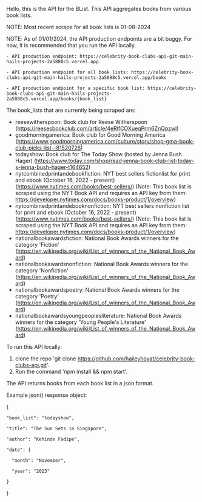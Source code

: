 Hello, this is the API for the BList. This API aggregates books from various book lists. 

NOTE: Most recent scrape for all book lists is 01-08-2024

NOTE: As of 01/01/2024, the API production endpoints are a bit buggy. For now, it is recommended that you run the API locally. 

    - API production endpoint: https://celebrity-book-clubs-api-git-main-hails-projects-2a5888c5.vercel.app

    - API production endpoint for all book lists: https://celebrity-book-clubs-api-git-main-hails-projects-2a5888c5.vercel.app/books

    - API production endpoint for a specific book list: https://celebrity-book-clubs-api-git-main-hails-projects-2a5888c5.vercel.app/books/{book_list}

The book_lists that are currently being scraped are:
- reesewitherspoon: Book club for Reese Witherspoon (https://reesesbookclub.com/article/4eRlfCOXueqPrm6ZnQpzwl)
- goodmorningamerica: Book club for Good Morning America (https://www.goodmorningamerica.com/culture/story/shop-gma-book-club-picks-list--81520726)
- todayshow: Book club for The Today Show (hosted by Jenna Bush Hager) (https://www.today.com/shop/read-jenna-book-club-list-today-s-jenna-bush-hager-t164652)
- nytcombinedprintandebookfiction: NYT best sellers fictionlist for print and ebook (October 16, 2022 - present) (https://www.nytimes.com/books/best-sellers/) (Note: This book list is scraped using the NYT Book API and requires an API key from them: https://developer.nytimes.com/docs/books-product/1/overview)
- nytcombinedprintandebooknonfiction: NYT best sellers nonfiction list for print and ebook (October 16, 2022 - present) (https://www.nytimes.com/books/best-sellers/) (Note: This book list is scraped using the NYT Book API and requires an API key from them: https://developer.nytimes.com/docs/books-product/1/overview)
- nationalbookawardsfiction: National Book Awards winners for the category 'Fiction' (https://en.wikipedia.org/wiki/List_of_winners_of_the_National_Book_Award)
- nationalbookawardsnonfiction: National Book Awards winners for the category 'Nonfiction' (https://en.wikipedia.org/wiki/List_of_winners_of_the_National_Book_Award)
- nationalbookawardspoetry: National Book Awards winners for the category 'Poetry' (https://en.wikipedia.org/wiki/List_of_winners_of_the_National_Book_Award)
- nationalbookawardsyoungpeoplesliterature: National Book Awards winners for the category 'Young People's Literature' (https://en.wikipedia.org/wiki/List_of_winners_of_the_National_Book_Award)

To run this API locally:
1) clone the repo 'git clone https://github.com/haileyhoyat/celebrity-book-clubs-api.git'.
2) Run the command 'npm install && npm start'.

The API returns books from each book list in a json format. 

Example json() response object: 

{

    "book_list": "todayshow",

    "title": "The Sun Sets in Singapore",

    "author": "Kehinde Fadipe",

    "date": {

      "month": "November",

      "year": "2023"

    }    
}


